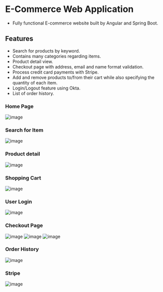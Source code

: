 # E-Commerce Web Application
- Fully functional E-commerce website built by Angular and Spring Boot.

## Features
- Search for products by keyword.
- Contains many categories regarding items.
- Product detail view.
- Checkout page with address, email and name format validation.
- Process credit card payments with Stripe.
- Add and remove products to/from their cart while also specifying the quantity of each item. 
- Login/Logout feature using Okta.
- List of order history.

### Home Page
![image](https://user-images.githubusercontent.com/47198276/200452024-c7a7efd1-f3f2-41ac-988d-ab07c22fa630.png)

### Search for Item
![image](https://user-images.githubusercontent.com/47198276/200452114-04c50022-4354-40e3-9e64-16c1c8bc8204.png)

### Product detail
![image](https://user-images.githubusercontent.com/47198276/211358630-f4642be3-75cf-48fc-90f6-745df295104d.png)

### Shopping Cart
![image](https://user-images.githubusercontent.com/47198276/200452535-a17bd40e-212c-4e03-b67a-a586063482c8.png)

### User Login  
![image](https://user-images.githubusercontent.com/47198276/211359146-b2f0bcfb-344a-49f9-ad08-8c06e5b4635e.png)

### Checkout Page 
![image](https://user-images.githubusercontent.com/47198276/211359364-ea2ee081-38e4-475d-96e4-e1061430b60a.png)
![image](https://user-images.githubusercontent.com/47198276/211359413-5e76da26-e44c-42c2-848c-451e66f22c11.png)
![image](https://user-images.githubusercontent.com/47198276/211359658-703d5ddb-c0de-4171-a257-6fc794958ee9.png)


### Order History
![image](https://user-images.githubusercontent.com/47198276/211358882-32286afc-b2cd-4e28-8ccd-fd02d2231e4c.png)

### Stripe 
![image](https://user-images.githubusercontent.com/47198276/211359012-f511640a-57a7-4062-a8af-928276f8858d.png)
